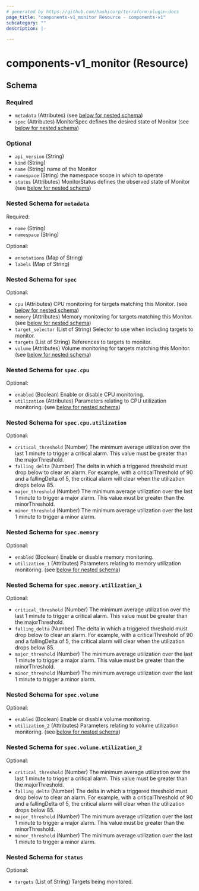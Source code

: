 ```yaml
---
# generated by https://github.com/hashicorp/terraform-plugin-docs
page_title: "components-v1_monitor Resource - components-v1"
subcategory: ""
description: |-
  
---
```


# components-v1_monitor (Resource)





<!-- schema generated by tfplugindocs -->
## Schema

### Required

- `metadata` (Attributes) (see [below for nested schema](#nestedatt--metadata))
- `spec` (Attributes) MonitorSpec defines the desired state of Monitor (see [below for nested schema](#nestedatt--spec))

### Optional

- `api_version` (String)
- `kind` (String)
- `name` (String) name of the Monitor
- `namespace` (String) the namespace scope in which to operate
- `status` (Attributes) MonitorStatus defines the observed state of Monitor (see [below for nested schema](#nestedatt--status))

<a id="nestedatt--metadata"></a>
### Nested Schema for `metadata`

Required:

- `name` (String)
- `namespace` (String)

Optional:

- `annotations` (Map of String)
- `labels` (Map of String)


<a id="nestedatt--spec"></a>
### Nested Schema for `spec`

Optional:

- `cpu` (Attributes) CPU monitoring for targets matching this Monitor. (see [below for nested schema](#nestedatt--spec--cpu))
- `memory` (Attributes) Memory monitoring for targets matching this Monitor. (see [below for nested schema](#nestedatt--spec--memory))
- `target_selector` (List of String) Selector to use when including targets to monitor.
- `targets` (List of String) References to targets to monitor.
- `volume` (Attributes) Volume monitoring for targets matching this Monitor. (see [below for nested schema](#nestedatt--spec--volume))

<a id="nestedatt--spec--cpu"></a>
### Nested Schema for `spec.cpu`

Optional:

- `enabled` (Boolean) Enable or disable CPU monitoring.
- `utilization` (Attributes) Parameters relating to CPU utilization monitoring. (see [below for nested schema](#nestedatt--spec--cpu--utilization))

<a id="nestedatt--spec--cpu--utilization"></a>
### Nested Schema for `spec.cpu.utilization`

Optional:

- `critical_threshold` (Number) The minimum average utilization over the last 1 minute to trigger a critical alarm.
This value must be greater than the majorThreshold.
- `falling_delta` (Number) The delta in which a triggered threshold must drop below to clear an alarm.
For example, with a criticalThreshold of 90 and a fallingDelta of 5, the critical alarm will clear when the utilization drops below 85.
- `major_threshold` (Number) The minimum average utilization over the last 1 minute to trigger a major alarm.
This value must be greater than the minorThreshold.
- `minor_threshold` (Number) The minimum average utilization over the last 1 minute to trigger a minor alarm.



<a id="nestedatt--spec--memory"></a>
### Nested Schema for `spec.memory`

Optional:

- `enabled` (Boolean) Enable or disable memory monitoring.
- `utilization_1` (Attributes) Parameters relating to memory utilization monitoring. (see [below for nested schema](#nestedatt--spec--memory--utilization_1))

<a id="nestedatt--spec--memory--utilization_1"></a>
### Nested Schema for `spec.memory.utilization_1`

Optional:

- `critical_threshold` (Number) The minimum average utilization over the last 1 minute to trigger a critical alarm.
This value must be greater than the majorThreshold.
- `falling_delta` (Number) The delta in which a triggered threshold must drop below to clear an alarm.
For example, with a criticalThreshold of 90 and a fallingDelta of 5, the critical alarm will clear when the utilization drops below 85.
- `major_threshold` (Number) The minimum average utilization over the last 1 minute to trigger a major alarm.
This value must be greater than the minorThreshold.
- `minor_threshold` (Number) The minimum average utilization over the last 1 minute to trigger a minor alarm.



<a id="nestedatt--spec--volume"></a>
### Nested Schema for `spec.volume`

Optional:

- `enabled` (Boolean) Enable or disable volume monitoring.
- `utilization_2` (Attributes) Parameters relating to volume utilization monitoring. (see [below for nested schema](#nestedatt--spec--volume--utilization_2))

<a id="nestedatt--spec--volume--utilization_2"></a>
### Nested Schema for `spec.volume.utilization_2`

Optional:

- `critical_threshold` (Number) The minimum average utilization over the last 1 minute to trigger a critical alarm.
This value must be greater than the majorThreshold.
- `falling_delta` (Number) The delta in which a triggered threshold must drop below to clear an alarm.
For example, with a criticalThreshold of 90 and a fallingDelta of 5, the critical alarm will clear when the utilization drops below 85.
- `major_threshold` (Number) The minimum average utilization over the last 1 minute to trigger a major alarm.
This value must be greater than the minorThreshold.
- `minor_threshold` (Number) The minimum average utilization over the last 1 minute to trigger a minor alarm.




<a id="nestedatt--status"></a>
### Nested Schema for `status`

Optional:

- `targets` (List of String) Targets being monitored.
